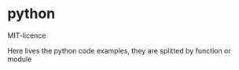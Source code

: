 # python

MIT-licence

Here lives the python code examples, they are splitted by function or module
